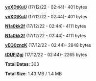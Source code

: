 [**yxXDtKuU**](/data/yxXDtKuU.txt) (17/12/22 - 02:44)- 401 bytes

[**yxXDtKuU**](/data/yxXDtKuU.txt) (17/12/22 - 02:44)- 401 bytes

[**N1a0kk2f**](/data/N1a0kk2f.txt) (17/12/22 - 02:44)- 4111 bytes

[**N1a0kk2f**](/data/N1a0kk2f.txt) (17/12/22 - 02:44)- 4111 bytes

[**yEQ0znzK**](/data/yEQ0znzK.txt) (17/12/22 - 02:44)- 2848 bytes

[**tDUFjZgj**](/data/tDUFjZgj.txt) (17/12/22 - 02:44)- 2265 bytes

**Total Datas**: 303

**Total Size**: 1.43 MB / 1.4 MB